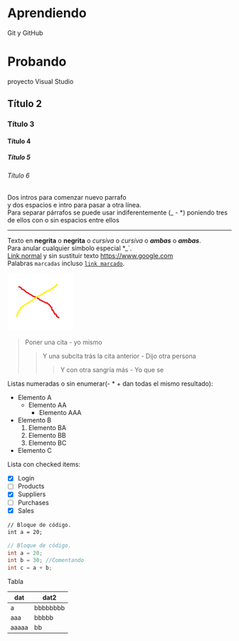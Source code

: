 # Aprendiendo
Git y GitHub

# Probando
proyecto Visual Studio

## Título 2
### Título 3
#### Título 4
##### Título 5
###### Título 6

Dos intros para comenzar nuevo parrafo  
y dos espacios e intro para pasar a otra línea.  
Para separar párrafos se puede usar indiferentemente (_ - *) poniendo tres de ellos con o sin espacios entre ellos
_ _ _
Texto en **negrita** o __negrita__ o *cursiva* o _cursiva_ o ***ambas*** o ___ambas___.  
Para anular cualquier símbolo especial \*\_\`.  
[Link normal](https://www.google.com) y sin sustituir texto <https://www.google.com>  
Palabras `marcadas` incluso [`link marcado`](https://www.google.com).

![abc](probando.png)

> Poner una cita - yo mismo
>> Y una subcita trás la cita anterior - Dijo otra persona
>>> Y con otra sangría más - Yo que se

Listas numeradas o sin enumerar(- * + dan todas el mismo resultado):
- Elemento A
  - Elemento AA
    - Elemento AAA
- Elemento B
  1. Elemento BA
  2. Elemento BB
  3. Elemento BC
- Elemento C

Lista con checked items:
- [x] Login
- [ ] Products
- [x] Suppliers
- [ ] Purchases
- [x] Sales

~~~
// Bloque de código.
int a = 20;
~~~
```c#
// Bloque de código.
int a = 20;
int b = 30; //Comentando
int c = a + b;
```
Tabla

|dat|dat2|
|---|---|
|a|bbbbbbbb|
|aaa|bbbbb|
|aaaaa|bb|
